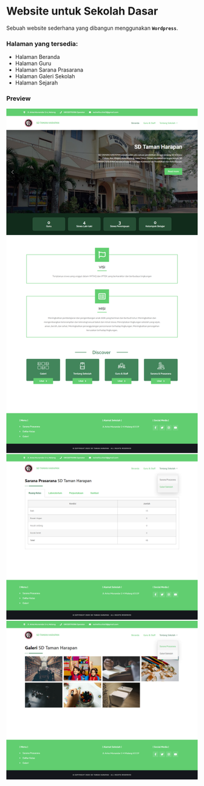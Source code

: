 # Website untuk Sekolah Dasar
Sebuah website sederhana yang dibangun menggunakan **`Wordpress`**.

### Halaman yang tersedia:
* Halaman Beranda
* Halaman Guru
* Halaman Sarana Prasarana
* Halaman Galeri Sekolah
* Halaman Sejarah

### Preview

![screenshots](screenshots/homepage.png)
![screenshots](screenshots/saranaprasaranapage.png)
![screenshots](screenshots/gallerypage.png)
